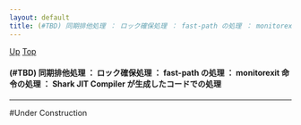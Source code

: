 ```yaml
---
layout: default
title: (#TBD) 同期排他処理 ： ロック確保処理 ： fast-path の処理 ： monitorexit 命令の処理 ： Shark JIT Compiler が生成したコードでの処理
---
```

[Up](noQFS71luo.html) [Top](../index.html)

#### (#TBD) 同期排他処理 ： ロック確保処理 ： fast-path の処理 ： monitorexit 命令の処理 ： Shark JIT Compiler が生成したコードでの処理

--- 
#Under Construction







